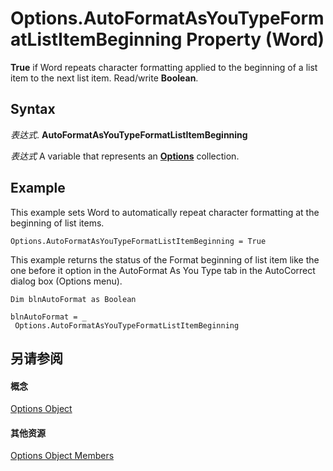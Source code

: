 
# Options.AutoFormatAsYouTypeFormatListItemBeginning Property (Word)

 **True** if Word repeats character formatting applied to the beginning of a list item to the next list item. Read/write **Boolean**.


## Syntax

 _表达式_. **AutoFormatAsYouTypeFormatListItemBeginning**

 _表达式_ A variable that represents an **[Options](873b7b99-3fe1-fd89-9ece-a9355cb827dc.md)** collection.


## Example

This example sets Word to automatically repeat character formatting at the beginning of list items.


```
Options.AutoFormatAsYouTypeFormatListItemBeginning = True
```

This example returns the status of the Format beginning of list item like the one before it option in the AutoFormat As You Type tab in the AutoCorrect dialog box (Options menu).




```
Dim blnAutoFormat as Boolean 
 
blnAutoFormat = _ 
 Options.AutoFormatAsYouTypeFormatListItemBeginning
```


## 另请参阅


#### 概念


[Options Object](873b7b99-3fe1-fd89-9ece-a9355cb827dc.md)
#### 其他资源


[Options Object Members](http://msdn.microsoft.com/library/76cd9dfe-6bbb-4c3d-0bfc-79a62bedd15e%28Office.15%29.aspx)